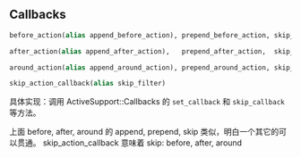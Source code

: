 ## Callbacks

```ruby
before_action(alias append_before_action), prepend_before_action, skip_before_action

after_action(alias append_after_action),   prepend_after_action,  skip_after_action

around_action(alias append_around_action), prepend_around_action, skip_around_action

skip_action_callback(alias skip_filter)
```

具体实现：调用 ActiveSupport::Callbacks 的 `set_callback` 和 `skip_callback` 等方法。

上面 before, after, around 的 append, prepend, skip 类似，明白一个其它的可以贯通。
skip_action_callback 意味着 skip: before, after, around
